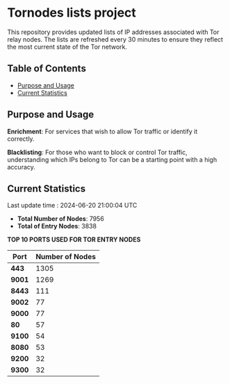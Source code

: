 # Tornodes lists project

This repository provides updated lists of IP addresses associated with Tor relay nodes. The lists are refreshed every 30 minutes to ensure they reflect the most current state of the Tor network.

## Table of Contents

- [Purpose and Usage](#purpose-and-usage)
- [Current Statistics](#current-statistics)


## Purpose and Usage

**Enrichment**: For services that wish to allow Tor traffic or identify it correctly.

**Blacklisting**: For those who want to block or control Tor traffic, understanding which IPs belong to Tor can be a starting point with a high accuracy.

## Current Statistics

Last update time : 2024-06-20 21:00:04 UTC

- **Total Number of Nodes**: 7956
- **Total of Entry Nodes**: 3838

**TOP 10 PORTS USED FOR TOR ENTRY NODES**

| **Port** | **Number of Nodes** |
|------|-----------------|
| **443**   | 1305  |
| **9001**   | 1269  |
| **8443**   | 111  |
| **9002**   | 77  |
| **9000**   | 77  |
| **80**   | 57  |
| **9100**   | 54  |
| **8080**   | 53  |
| **9200**   | 32  |
| **9300**   | 32  |

